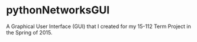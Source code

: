 # pythonNetworksGUI
A Graphical User Interface (GUI) that I created for my 15-112 Term Project in the Spring of 2015.
